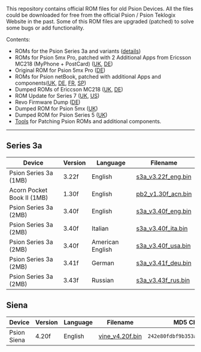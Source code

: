 This repository contains official ROM files for old Psion Devices.
All the files could be downloaded for free from the official Psion / Psion Teklogix Website in the past.
Some of this ROM files are upgraded (patched) to solve some bugs or add functionality.

Contents:

- ROMs for the Psion Series 3a and variants ([details](#series-3a))
- ROMs for Psion 5mx Pro, patched with 2 Additional Apps from Ericsson MC218 (MyPhone + PostCard) ([UK](5mxPro/UK/), [DE](5mxPro/DE/))
- Original ROM for Psion 5mx Pro ([DE](5mxPro/DE_orig/))
- ROMs for Psion netBook, patched with additional Apps and components([UK](netBook/UK/), [DE](netBook/DE), [FR](netBook/FR/), [SP](netBook/SP/))
- Dumped ROMs of Ericcson MC218 ([UK](MC218/UK/), [DE](MC218/DE/))
- ROM Update for Series 7 ([UK](Series7/UK/), [US](Series7/US/))
- Revo Firmware Dump ([DE](Revo/DE/))
- Dumped ROM for Psion 5mx ([UK](5mx/UK/))
- Dumped ROM for Psion Series 5 ([UK](Series5/UK/))
- [Tools](Tools/) for Patching Psion ROMs and additional components.

---

## Series 3a

| Device                     | Version | Language         | Filename                                          |
| -------------------------- | ------- | ---------------- | ------------------------------------------------- |
| Psion Series 3a (1MB)      | 3.22f   | English          | [s3a_v3.22f_eng.bin](Series3a/s3a_v3.22f_eng.bin) |
| Acorn Pocket Book II (1MB) | 1.30f   | English          | [pb2_v1.30f_acn.bin](Series3a/pb2_v1.30f_acn.bin) |
| Psion Series 3a (2MB)      | 3.40f   | English          | [s3a_v3.40f_eng.bin](Series3a/s3a_v3.40f_eng.bin) |
| Psion Series 3a (2MB)      | 3.40f   | Italian          | [s3a_v3.40f_ita.bin](Series3a/s3a_v3.40f_ita.bin) |
| Psion Series 3a (2MB)      | 3.40f   | American English | [s3a_v3.40f_usa.bin](Series3a/s3a_v3.40f_usa.bin) |
| Psion Series 3a (2MB)      | 3.41f   | German           | [s3a_v3.41f_deu.bin](Series3a/s3a_v3.41f_deu.bin) |
| Psion Series 3a (2MB)      | 3.43f   | Russian          | [s3a_v3.43f_rus.bin](Series3a/s3a_v3.43f_rus.bin) |

## Siena

| Device      | Version | Language | Filename                                 | MD5 Checksum                       |
| ----------- | ------- | -------- | ---------------------------------------- | ---------------------------------- |
| Psion Siena | 4.20f   | English  | [vine_v4.20f.bin](Siena/vine_v4.20f.bin) | `242e80fdbf9b353a05f6ff4d1db1c769` |

